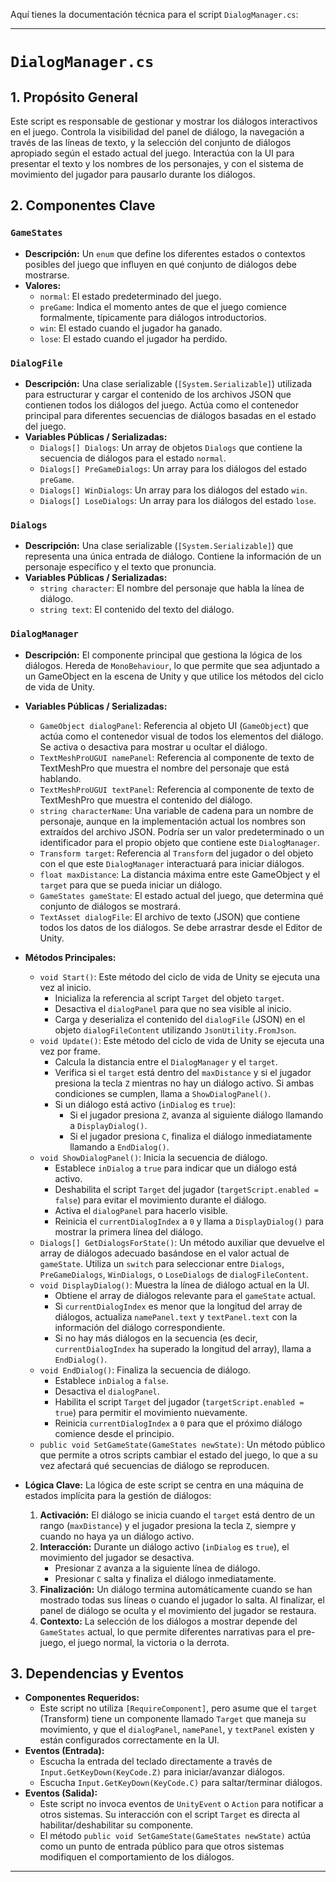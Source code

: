 Aquí tienes la documentación técnica para el script `DialogManager.cs`:

---

# `DialogManager.cs`

## 1. Propósito General
Este script es responsable de gestionar y mostrar los diálogos interactivos en el juego. Controla la visibilidad del panel de diálogo, la navegación a través de las líneas de texto, y la selección del conjunto de diálogos apropiado según el estado actual del juego. Interactúa con la UI para presentar el texto y los nombres de los personajes, y con el sistema de movimiento del jugador para pausarlo durante los diálogos.

## 2. Componentes Clave

### `GameStates`
- **Descripción:** Un `enum` que define los diferentes estados o contextos posibles del juego que influyen en qué conjunto de diálogos debe mostrarse.
- **Valores:**
    - `normal`: El estado predeterminado del juego.
    - `preGame`: Indica el momento antes de que el juego comience formalmente, típicamente para diálogos introductorios.
    - `win`: El estado cuando el jugador ha ganado.
    - `lose`: El estado cuando el jugador ha perdido.

### `DialogFile`
- **Descripción:** Una clase serializable (`[System.Serializable]`) utilizada para estructurar y cargar el contenido de los archivos JSON que contienen todos los diálogos del juego. Actúa como el contenedor principal para diferentes secuencias de diálogos basadas en el estado del juego.
- **Variables Públicas / Serializadas:**
    - `Dialogs[] Dialogs`: Un array de objetos `Dialogs` que contiene la secuencia de diálogos para el estado `normal`.
    - `Dialogs[] PreGameDialogs`: Un array para los diálogos del estado `preGame`.
    - `Dialogs[] WinDialogs`: Un array para los diálogos del estado `win`.
    - `Dialogs[] LoseDialogs`: Un array para los diálogos del estado `lose`.

### `Dialogs`
- **Descripción:** Una clase serializable (`[System.Serializable]`) que representa una única entrada de diálogo. Contiene la información de un personaje específico y el texto que pronuncia.
- **Variables Públicas / Serializadas:**
    - `string character`: El nombre del personaje que habla la línea de diálogo.
    - `string text`: El contenido del texto del diálogo.

### `DialogManager`
- **Descripción:** El componente principal que gestiona la lógica de los diálogos. Hereda de `MonoBehaviour`, lo que permite que sea adjuntado a un GameObject en la escena de Unity y que utilice los métodos del ciclo de vida de Unity.
- **Variables Públicas / Serializadas:**
    - `GameObject dialogPanel`: Referencia al objeto UI (`GameObject`) que actúa como el contenedor visual de todos los elementos del diálogo. Se activa o desactiva para mostrar u ocultar el diálogo.
    - `TextMeshProUGUI namePanel`: Referencia al componente de texto de TextMeshPro que muestra el nombre del personaje que está hablando.
    - `TextMeshProUGUI textPanel`: Referencia al componente de texto de TextMeshPro que muestra el contenido del diálogo.
    - `string characterName`: Una variable de cadena para un nombre de personaje, aunque en la implementación actual los nombres son extraídos del archivo JSON. Podría ser un valor predeterminado o un identificador para el propio objeto que contiene este `DialogManager`.
    - `Transform target`: Referencia al `Transform` del jugador o del objeto con el que este `DialogManager` interactuará para iniciar diálogos.
    - `float maxDistance`: La distancia máxima entre este GameObject y el `target` para que se pueda iniciar un diálogo.
    - `GameStates gameState`: El estado actual del juego, que determina qué conjunto de diálogos se mostrará.
    - `TextAsset dialogFile`: El archivo de texto (JSON) que contiene todos los datos de los diálogos. Se debe arrastrar desde el Editor de Unity.

- **Métodos Principales:**
    - `void Start()`: Este método del ciclo de vida de Unity se ejecuta una vez al inicio.
        - Inicializa la referencia al script `Target` del objeto `target`.
        - Desactiva el `dialogPanel` para que no sea visible al inicio.
        - Carga y deserializa el contenido del `dialogFile` (JSON) en el objeto `dialogFileContent` utilizando `JsonUtility.FromJson`.
    - `void Update()`: Este método del ciclo de vida de Unity se ejecuta una vez por frame.
        - Calcula la distancia entre el `DialogManager` y el `target`.
        - Verifica si el `target` está dentro del `maxDistance` y si el jugador presiona la tecla `Z` mientras no hay un diálogo activo. Si ambas condiciones se cumplen, llama a `ShowDialogPanel()`.
        - Si un diálogo está activo (`inDialog` es `true`):
            - Si el jugador presiona `Z`, avanza al siguiente diálogo llamando a `DisplayDialog()`.
            - Si el jugador presiona `C`, finaliza el diálogo inmediatamente llamando a `EndDialog()`.
    - `void ShowDialogPanel()`: Inicia la secuencia de diálogo.
        - Establece `inDialog` a `true` para indicar que un diálogo está activo.
        - Deshabilita el script `Target` del jugador (`targetScript.enabled = false`) para evitar el movimiento durante el diálogo.
        - Activa el `dialogPanel` para hacerlo visible.
        - Reinicia el `currentDialogIndex` a `0` y llama a `DisplayDialog()` para mostrar la primera línea del diálogo.
    - `Dialogs[] GetDialogsForState()`: Un método auxiliar que devuelve el array de diálogos adecuado basándose en el valor actual de `gameState`. Utiliza un `switch` para seleccionar entre `Dialogs`, `PreGameDialogs`, `WinDialogs`, o `LoseDialogs` de `dialogFileContent`.
    - `void DisplayDialog()`: Muestra la línea de diálogo actual en la UI.
        - Obtiene el array de diálogos relevante para el `gameState` actual.
        - Si `currentDialogIndex` es menor que la longitud del array de diálogos, actualiza `namePanel.text` y `textPanel.text` con la información del diálogo correspondiente.
        - Si no hay más diálogos en la secuencia (es decir, `currentDialogIndex` ha superado la longitud del array), llama a `EndDialog()`.
    - `void EndDialog()`: Finaliza la secuencia de diálogo.
        - Establece `inDialog` a `false`.
        - Desactiva el `dialogPanel`.
        - Habilita el script `Target` del jugador (`targetScript.enabled = true`) para permitir el movimiento nuevamente.
        - Reinicia `currentDialogIndex` a `0` para que el próximo diálogo comience desde el principio.
    - `public void SetGameState(GameStates newState)`: Un método público que permite a otros scripts cambiar el estado del juego, lo que a su vez afectará qué secuencias de diálogo se reproducen.

- **Lógica Clave:**
    La lógica de este script se centra en una máquina de estados implícita para la gestión de diálogos:
    1.  **Activación:** El diálogo se inicia cuando el `target` está dentro de un rango (`maxDistance`) y el jugador presiona la tecla `Z`, siempre y cuando no haya ya un diálogo activo.
    2.  **Interacción:** Durante un diálogo activo (`inDialog` es `true`), el movimiento del jugador se desactiva.
        *   Presionar `Z` avanza a la siguiente línea de diálogo.
        *   Presionar `C` salta y finaliza el diálogo inmediatamente.
    3.  **Finalización:** Un diálogo termina automáticamente cuando se han mostrado todas sus líneas o cuando el jugador lo salta. Al finalizar, el panel de diálogo se oculta y el movimiento del jugador se restaura.
    4.  **Contexto:** La selección de los diálogos a mostrar depende del `GameStates` actual, lo que permite diferentes narrativas para el pre-juego, el juego normal, la victoria o la derrota.

## 3. Dependencias y Eventos
- **Componentes Requeridos:**
    - Este script no utiliza `[RequireComponent]`, pero asume que el `target` (Transform) tiene un componente llamado `Target` que maneja su movimiento, y que el `dialogPanel`, `namePanel`, y `textPanel` existen y están configurados correctamente en la UI.
- **Eventos (Entrada):**
    - Escucha la entrada del teclado directamente a través de `Input.GetKeyDown(KeyCode.Z)` para iniciar/avanzar diálogos.
    - Escucha `Input.GetKeyDown(KeyCode.C)` para saltar/terminar diálogos.
- **Eventos (Salida):**
    - Este script no invoca eventos de `UnityEvent` o `Action` para notificar a otros sistemas. Su interacción con el script `Target` es directa al habilitar/deshabilitar su componente.
    - El método `public void SetGameState(GameStates newState)` actúa como un punto de entrada público para que otros sistemas modifiquen el comportamiento de los diálogos.

---